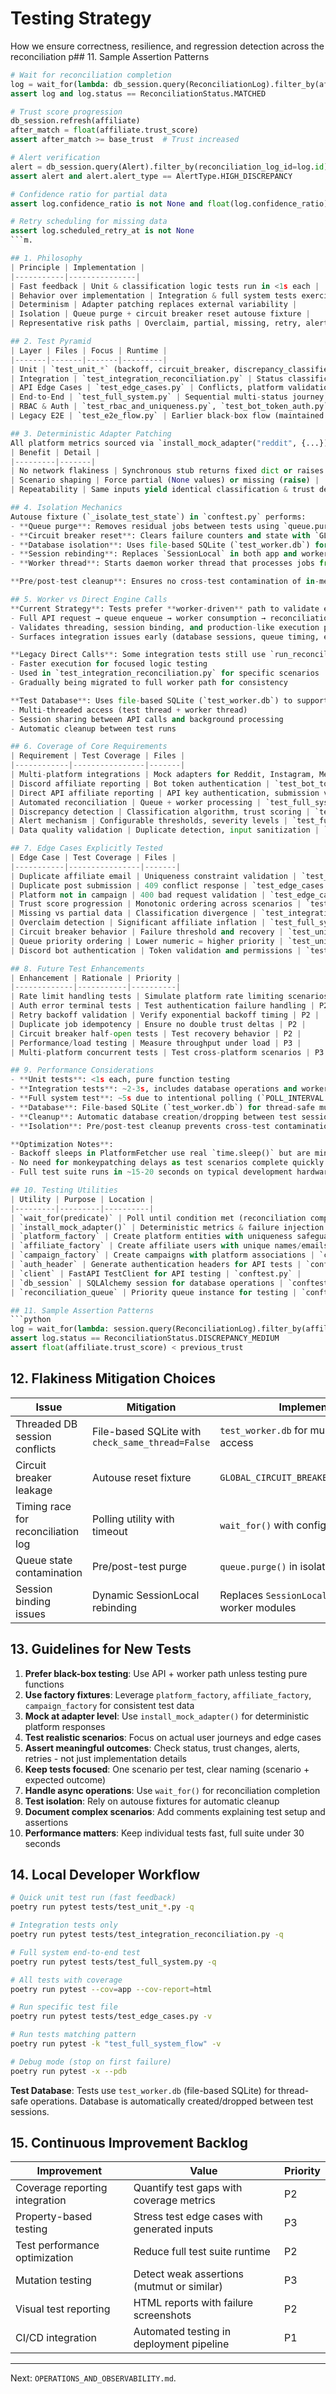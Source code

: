 # Testing Strategy

How we ensure correctness, resilience, and regression detection across the reconciliation p## 11. Sample Assertion Patterns
```python
# Wait for reconciliation completion
log = wait_for(lambda: db_session.query(ReconciliationLog).filter_by(affiliate_report_id=report_id).first())
assert log and log.status == ReconciliationStatus.MATCHED

# Trust score progression
db_session.refresh(affiliate)
after_match = float(affiliate.trust_score)
assert after_match >= base_trust  # Trust increased

# Alert verification
alert = db_session.query(Alert).filter_by(reconciliation_log_id=log.id).first()
assert alert and alert.alert_type == AlertType.HIGH_DISCREPANCY

# Confidence ratio for partial data
assert log.confidence_ratio is not None and float(log.confidence_ratio) < 1

# Retry scheduling for missing data
assert log.scheduled_retry_at is not None
```m.

## 1. Philosophy
| Principle | Implementation |
|-----------|---------------|
| Fast feedback | Unit & classification logic tests run in <1s each |
| Behavior over implementation | Integration & full system tests exercise API + worker, not internal calls |
| Determinism | Adapter patching replaces external variability |
| Isolation | Queue purge + circuit breaker reset autouse fixture |
| Representative risk paths | Overclaim, partial, missing, retry, alert escalation, trust evolution all covered |

## 2. Test Pyramid
| Layer | Files | Focus | Runtime |
|-------|-------|-------|---------|
| Unit | `test_unit_*` (backoff, circuit_breaker, discrepancy_classifier, priority_queue, trust_scoring) | Pure functions & data structures | <1s each |
| Integration | `test_integration_reconciliation.py` | Status classification, trust, alert creation with mocked adapters | ~2-3s |
| API Edge Cases | `test_edge_cases.py` | Conflicts, platform validation, alert resolution API | ~1-2s |
| End-to-End | `test_full_system.py` | Sequential multi-status journey through queue + worker | ~5s |
| RBAC & Auth | `test_rbac_and_uniqueness.py`, `test_bot_token_auth.py` | Authentication, uniqueness constraints, duplicate submissions | ~1-2s |
| Legacy E2E | `test_e2e_flow.py` | Earlier black-box flow (maintained for redundancy) | ~3-4s |

## 3. Deterministic Adapter Patching
All platform metrics sourced via `install_mock_adapter("reddit", {...})` which monkeypatches `fetch_post_metrics` in `app.integrations.<platform>`.
| Benefit | Detail |
|---------|-------|
| No network flakiness | Synchronous stub returns fixed dict or raises exception |
| Scenario shaping | Force partial (None values) or missing (raise) |
| Repeatability | Same inputs yield identical classification & trust deltas |

## 4. Isolation Mechanics
Autouse fixture (`_isolate_test_state`) in `conftest.py` performs:
- **Queue purge**: Removes residual jobs between tests using `queue.purge()`
- **Circuit breaker reset**: Clears failure counters and state with `GLOBAL_CIRCUIT_BREAKER._states.clear()`
- **Database isolation**: Uses file-based SQLite (`test_worker.db`) for thread-safe multi-connection access
- **Session rebinding**: Replaces `SessionLocal` in both app and worker modules to use test database
- **Worker thread**: Starts daemon worker thread that processes jobs from test queue

**Pre/post-test cleanup**: Ensures no cross-test contamination of in-memory state.

## 5. Worker vs Direct Engine Calls
**Current Strategy**: Tests prefer **worker-driven** path to validate end-to-end flow:
- Full API request → queue enqueue → worker consumption → reconciliation processing
- Validates threading, session binding, and production-like execution path
- Surfaces integration issues early (database sessions, queue timing, etc.)

**Legacy Direct Calls**: Some integration tests still use `run_reconciliation()` directly:
- Faster execution for focused logic testing
- Used in `test_integration_reconciliation.py` for specific scenarios
- Gradually being migrated to full worker path for consistency

**Test Database**: Uses file-based SQLite (`test_worker.db`) to support:
- Multi-threaded access (test thread + worker thread)
- Session sharing between API calls and background processing
- Automatic cleanup between test runs

## 6. Coverage of Core Requirements
| Requirement | Test Coverage | Files |
|------------|----------------|-------|
| Multi-platform integrations | Mock adapters for Reddit, Instagram, Meta | `test_full_system.py`, `test_integration_reconciliation.py` |
| Discord affiliate reporting | Bot token authentication | `test_bot_token_auth.py` |
| Direct API affiliate reporting | API key authentication, submission validation | `test_rbac_and_uniqueness.py`, `test_edge_cases.py` |
| Automated reconciliation | Queue + worker processing | `test_full_system.py` |
| Discrepancy detection | Classification algorithm, trust scoring | `test_unit_discrepancy_classifier.py`, `test_full_system.py` |
| Alert mechanism | Configurable thresholds, severity levels | `test_full_system.py`, `test_integration_reconciliation.py` |
| Data quality validation | Duplicate detection, input sanitization | `test_edge_cases.py`, `test_rbac_and_uniqueness.py` |

## 7. Edge Cases Explicitly Tested
| Edge Case | Test Coverage | Files |
|-----------|----------------|-------|
| Duplicate affiliate email | Uniqueness constraint validation | `test_rbac_and_uniqueness.py` |
| Duplicate post submission | 409 conflict response | `test_edge_cases.py` |
| Platform not in campaign | 400 bad request validation | `test_edge_cases.py` |
| Trust score progression | Monotonic ordering across scenarios | `test_full_system.py` |
| Missing vs partial data | Classification divergence | `test_integration_reconciliation.py` |
| Overclaim detection | Significant affiliate inflation | `test_full_system.py` |
| Circuit breaker behavior | Failure threshold and recovery | `test_unit_circuit_breaker.py` |
| Queue priority ordering | Lower numeric = higher priority | `test_unit_priority_queue.py` |
| Discord bot authentication | Token validation and permissions | `test_bot_token_auth.py` |

## 8. Future Test Enhancements
| Enhancement | Rationale | Priority |
|-------------|-----------|----------|
| Rate limit handling tests | Simulate platform rate limiting scenarios | P2 |
| Auth error terminal tests | Test authentication failure handling | P2 |
| Retry backoff validation | Verify exponential backoff timing | P2 |
| Duplicate job idempotency | Ensure no double trust deltas | P2 |
| Circuit breaker half-open tests | Test recovery behavior | P2 |
| Performance/load testing | Measure throughput under load | P3 |
| Multi-platform concurrent tests | Test cross-platform scenarios | P3 |

## 9. Performance Considerations
- **Unit tests**: <1s each, pure function testing
- **Integration tests**: ~2-3s, includes database operations and worker processing
- **Full system test**: ~5s due to intentional polling (`POLL_INTERVAL = 0.05`, `TIMEOUT = 4.0`)
- **Database**: File-based SQLite (`test_worker.db`) for thread-safe multi-connection access
- **Cleanup**: Automatic database creation/dropping between test sessions
- **Isolation**: Pre/post-test cleanup prevents cross-test contamination

**Optimization Notes**: 
- Backoff sleeps in PlatformFetcher use real `time.sleep()` but are minimal in test scenarios
- No need for monkeypatching delays as test scenarios complete quickly
- Full test suite runs in ~15-20 seconds on typical development hardware

## 10. Testing Utilities
| Utility | Purpose | Location |
|---------|---------|----------|
| `wait_for(predicate)` | Poll until condition met (reconciliation complete, etc.) | `test_full_system.py` |
| `install_mock_adapter()` | Deterministic metrics & failure injection for platform adapters | `test_full_system.py` |
| `platform_factory` | Create platform entities with uniqueness safeguards | `conftest.py` |
| `affiliate_factory` | Create affiliate users with unique names/emails | `conftest.py` |
| `campaign_factory` | Create campaigns with platform associations | `conftest.py` |
| `auth_header` | Generate authentication headers for API tests | `conftest.py` |
| `client` | FastAPI TestClient for API testing | `conftest.py` |
| `db_session` | SQLAlchemy session for database operations | `conftest.py` |
| `reconciliation_queue` | Priority queue instance for testing | `conftest.py` |

## 11. Sample Assertion Patterns
```python
log = wait_for(lambda: session.query(ReconciliationLog).filter_by(affiliate_report_id=rid).first())
assert log.status == ReconciliationStatus.DISCREPANCY_MEDIUM
assert float(affiliate.trust_score) < previous_trust
```

## 12. Flakiness Mitigation Choices
| Issue | Mitigation | Implementation |
|-------|-----------|----------------|
| Threaded DB session conflicts | File-based SQLite with `check_same_thread=False` | `test_worker.db` for multi-threaded access |
| Circuit breaker leakage | Autouse reset fixture | `GLOBAL_CIRCUIT_BREAKER._states.clear()` |
| Timing race for reconciliation log | Polling utility with timeout | `wait_for()` with configurable timeout |
| Queue state contamination | Pre/post-test purge | `queue.purge()` in isolation fixture |
| Session binding issues | Dynamic SessionLocal rebinding | Replaces `SessionLocal` in app and worker modules |

## 13. Guidelines for New Tests
1. **Prefer black-box testing**: Use API + worker path unless testing pure functions
2. **Use factory fixtures**: Leverage `platform_factory`, `affiliate_factory`, `campaign_factory` for consistent test data
3. **Mock at adapter level**: Use `install_mock_adapter()` for deterministic platform responses
4. **Test realistic scenarios**: Focus on actual user journeys and edge cases
5. **Assert meaningful outcomes**: Check status, trust changes, alerts, retries - not just implementation details
6. **Keep tests focused**: One scenario per test, clear naming (scenario + expected outcome)
7. **Handle async operations**: Use `wait_for()` for reconciliation completion
8. **Test isolation**: Rely on autouse fixtures for automatic cleanup
9. **Document complex scenarios**: Add comments explaining test setup and assertions
10. **Performance matters**: Keep individual tests fast, full suite under 30 seconds

## 14. Local Developer Workflow
```bash
# Quick unit test run (fast feedback)
poetry run pytest tests/test_unit_*.py -q

# Integration tests only
poetry run pytest tests/test_integration_reconciliation.py -q

# Full system end-to-end test
poetry run pytest tests/test_full_system.py -q

# All tests with coverage
poetry run pytest --cov=app --cov-report=html

# Run specific test file
poetry run pytest tests/test_edge_cases.py -v

# Run tests matching pattern
poetry run pytest -k "test_full_system_flow" -v

# Debug mode (stop on first failure)
poetry run pytest -x --pdb
```

**Test Database**: Tests use `test_worker.db` (file-based SQLite) for thread-safe operations. Database is automatically created/dropped between test sessions.

## 15. Continuous Improvement Backlog
| Improvement | Value | Priority |
|------------|-------|----------|
| Coverage reporting integration | Quantify test gaps with coverage metrics | P2 |
| Property-based testing | Stress test edge cases with generated inputs | P3 |
| Test performance optimization | Reduce full test suite runtime | P2 |
| Mutation testing | Detect weak assertions (mutmut or similar) | P3 |
| Visual test reporting | HTML reports with failure screenshots | P2 |
| CI/CD integration | Automated testing in deployment pipeline | P1 |

---
Next: `OPERATIONS_AND_OBSERVABILITY.md`.
